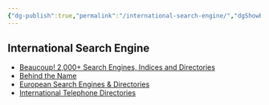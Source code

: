 ```yaml
---
{"dg-publish":true,"permalink":"/international-search-engine/","dgShowBacklinks":true,"dgShowLocalGraph":true}
---
```



## International Search Engine
- [Beaucoup! 2,000+ Search Engines, Indices and Directories](http://www.beaucoup.com/)
- [Behind the Name](http://www.behindthename.com/)
- [European Search Engines & Directories](http://www.searchenginesoftheworld.com/search_engines_of_europe)
- [International Telephone Directories](http://www.infobel.com/en/world)